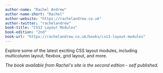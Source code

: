 ```yaml
---
author-name: "Rachel Andrew"
author-name-short: "Rachel"
author-website: "https://rachelandrew.co.uk"
author-twitter: "rachelandrew"
book-title: "CSS3 Layout Modules"
book-edition: "2nd"
book-url: "https://rachelandrew.co.uk/books/css3-layout-modules"
---
```


Explore some of the latest exciting CSS layout modules, including multicolumn layout, flexbox, grid layout, and more.

_The book available from Rachel's site is the second edition - self published._
